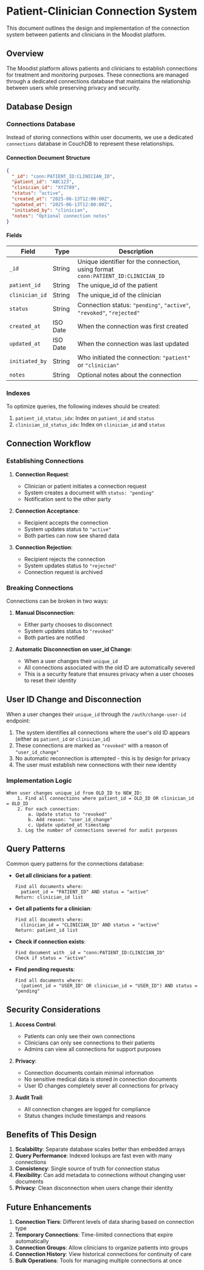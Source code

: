 # Patient-Clinician Connection System

This document outlines the design and implementation of the connection system between patients and clinicians in the Moodist platform.

## Overview

The Moodist platform allows patients and clinicians to establish connections for treatment and monitoring purposes. These connections are managed through a dedicated connections database that maintains the relationship between users while preserving privacy and security.

## Database Design

### Connections Database

Instead of storing connections within user documents, we use a dedicated `connections` database in CouchDB to represent these relationships.

#### Connection Document Structure

```json
{
  "_id": "conn:PATIENT_ID:CLINICIAN_ID",
  "patient_id": "ABC123",
  "clinician_id": "XYZ789",
  "status": "active",
  "created_at": "2025-06-13T12:00:00Z",
  "updated_at": "2025-06-13T12:00:00Z",
  "initiated_by": "clinician",
  "notes": "Optional connection notes"
}
```

#### Fields

| Field | Type | Description |
|-------|------|-------------|
| `_id` | String | Unique identifier for the connection, using format `conn:PATIENT_ID:CLINICIAN_ID` |
| `patient_id` | String | The unique_id of the patient |
| `clinician_id` | String | The unique_id of the clinician |
| `status` | String | Connection status: `"pending"`, `"active"`, `"revoked"`, `"rejected"` |
| `created_at` | ISO Date | When the connection was first created |
| `updated_at` | ISO Date | When the connection was last updated |
| `initiated_by` | String | Who initiated the connection: `"patient"` or `"clinician"` |
| `notes` | String | Optional notes about the connection |

### Indexes

To optimize queries, the following indexes should be created:

1. `patient_id_status_idx`: Index on `patient_id` and `status`
2. `clinician_id_status_idx`: Index on `clinician_id` and `status`

## Connection Workflow

### Establishing Connections

1. **Connection Request**:
   - Clinician or patient initiates a connection request
   - System creates a document with `status: "pending"`
   - Notification sent to the other party

2. **Connection Acceptance**:
   - Recipient accepts the connection
   - System updates status to `"active"`
   - Both parties can now see shared data

3. **Connection Rejection**:
   - Recipient rejects the connection
   - System updates status to `"rejected"`
   - Connection request is archived

### Breaking Connections

Connections can be broken in two ways:

1. **Manual Disconnection**:
   - Either party chooses to disconnect
   - System updates status to `"revoked"`
   - Both parties are notified

2. **Automatic Disconnection on user_id Change**:
   - When a user changes their `unique_id`
   - All connections associated with the old ID are automatically severed
   - This is a security feature that ensures privacy when a user chooses to reset their identity

## User ID Change and Disconnection

When a user changes their `unique_id` through the `/auth/change-user-id` endpoint:

1. The system identifies all connections where the user's old ID appears (either as `patient_id` or `clinician_id`)
2. These connections are marked as `"revoked"` with a reason of `"user_id_change"`
3. No automatic reconnection is attempted - this is by design for privacy
4. The user must establish new connections with their new identity

### Implementation Logic

```
When user changes unique_id from OLD_ID to NEW_ID:
    1. Find all connections where patient_id = OLD_ID OR clinician_id = OLD_ID
    2. For each connection:
        a. Update status to "revoked"
        b. Add reason: "user_id_change"
        c. Update updated_at timestamp
    3. Log the number of connections severed for audit purposes
```

## Query Patterns

Common query patterns for the connections database:

- **Get all clinicians for a patient**:
  ```
  Find all documents where:
    patient_id = "PATIENT_ID" AND status = "active"
  Return: clinician_id list
  ```

- **Get all patients for a clinician**:
  ```
  Find all documents where:
    clinician_id = "CLINICIAN_ID" AND status = "active"
  Return: patient_id list
  ```

- **Check if connection exists**:
  ```
  Find document with _id = "conn:PATIENT_ID:CLINICIAN_ID"
  Check if status = "active"
  ```

- **Find pending requests**:
  ```
  Find all documents where:
    (patient_id = "USER_ID" OR clinician_id = "USER_ID") AND status = "pending"
  ```

## Security Considerations

1. **Access Control**:
   - Patients can only see their own connections
   - Clinicians can only see connections to their patients
   - Admins can view all connections for support purposes

2. **Privacy**:
   - Connection documents contain minimal information
   - No sensitive medical data is stored in connection documents
   - User ID changes completely sever all connections for privacy

3. **Audit Trail**:
   - All connection changes are logged for compliance
   - Status changes include timestamps and reasons

## Benefits of This Design

1. **Scalability**: Separate database scales better than embedded arrays
2. **Query Performance**: Indexed lookups are fast even with many connections
3. **Consistency**: Single source of truth for connection status
4. **Flexibility**: Can add metadata to connections without changing user documents
5. **Privacy**: Clean disconnection when users change their identity

## Future Enhancements

1. **Connection Tiers**: Different levels of data sharing based on connection type
2. **Temporary Connections**: Time-limited connections that expire automatically
3. **Connection Groups**: Allow clinicians to organize patients into groups
4. **Connection History**: View historical connections for continuity of care
5. **Bulk Operations**: Tools for managing multiple connections at once 